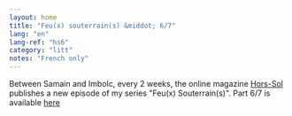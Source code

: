 ```yaml
---
layout: home
title: "Feu(x) souterrain(s) &middot; 6/7"
lang: "en"
lang-ref: "hs6"
category: "litt"
notes: "French only"
---
```

Between Samain and Imbolc, every 2 weeks, the online magazine [Hors-Sol](https://hors-sol.net/revue/) publishes a new episode of my series "Feu(x) Souterrain(s)". Part 6/7 is available [here](https://hors-sol.net/revue/lucie-desaubliaux-feux-souterrains-centralia/)
